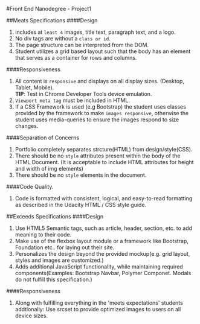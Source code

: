 #Front End Nanodegree - Project1

##Meats Specifications
####Design
1. includes at `least 4` images, title text, paragraph text, and a logo.
2. No div tags are without a `class or id`.
3. The page structure can be interpreted from the DOM.
4. Student utilizes a grid based layout such that the body has an element that serves as a container for rows and columns.

####Responsiveness
1. All content is `responsive` and displays on all display sizes. (Desktop, Tablet, Mobile).<br />
**TIP**: Test in Chrome Developer Tools device emulation.
2. `Viewport meta tag` must be included in HTML.
3. If a CSS Framework is used (e.g Bootstrap) the student uses classes provided by the framework to make `images responsive`, otherwise the student uses media-queries to ensure the images respond to size changes.

####Separation of Concerns
1. Portfolio completely separates strcture(HTML) from design/style(CSS).
2. There should be no `style` attributes present within the body of the HTML Document. (It is acceptable to include HTML attributes for height and width of img elements)
3. There should be no `style` elements in the document.

####Code Quality.
1. Code is formatted with consistent, logical, and easy-to-read formatting as described in the Udacity HTML / CSS style guide.

##Exceeds Specifications
####Design
1. Use HTML5 Semantic tags, such as article, header, section, etc. to add meaning to their code.
2. Make use of the flexbox layout module or a framework like Bootstrap, Foundation etc.. for laying out their site.
3. Personalizes the design beyond the provided mockup(e.g. grid layout, styles and images are customized.)
4. Adds additional JavaScript functionality, while maintaining required components(Examples: Bootstrap Navbar, Polymer Componet. Modals do not fulfill this specification.)

####Responsiveness
1. Along with fulfilling everything in the 'meets expectations' students addtionally: Use srcset to provide optimized images to users on all device sizes.



